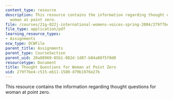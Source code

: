 ```yaml
---
content_type: resource
description: This resource contains the information regarding thought questions for
  woman at point zero.
file: /courses/21g-022j-international-womens-voices-spring-2004/279f7be4c515eb111580d79b1976e27b_MIT21G_022JS04_f_wm.pdf
file_type: application/pdf
learning_resource_types:
- Assignments
ocw_type: OCWFile
parent_title: Assignments
parent_type: CourseSection
parent_uid: 20a88969-85b1-082d-1d87-b04a88f5f0d0
resourcetype: Document
title: Thought Questions for Woman at Point Zero
uid: 279f7be4-c515-eb11-1580-d79b1976e27b
---
```

This resource contains the information regarding thought questions for woman at point zero.

